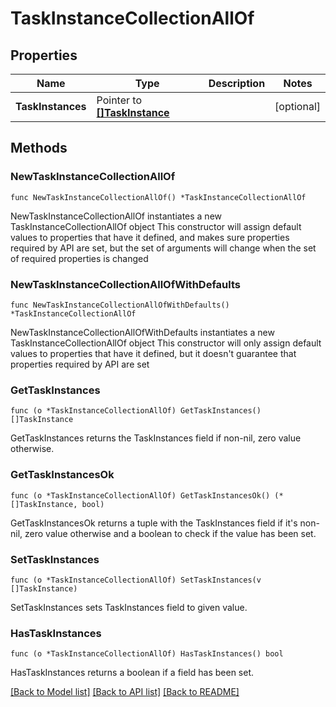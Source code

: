 <!--
 Licensed to the Apache Software Foundation (ASF) under one
 or more contributor license agreements.  See the NOTICE file
 distributed with this work for additional information
 regarding copyright ownership.  The ASF licenses this file
 to you under the Apache License, Version 2.0 (the
 "License"); you may not use this file except in compliance
 with the License.  You may obtain a copy of the License at

   http://www.apache.org/licenses/LICENSE-2.0

 Unless required by applicable law or agreed to in writing,
 software distributed under the License is distributed on an
 "AS IS" BASIS, WITHOUT WARRANTIES OR CONDITIONS OF ANY
 KIND, either express or implied.  See the License for the
 specific language governing permissions and limitations
 under the License.
 -->

# TaskInstanceCollectionAllOf

## Properties

Name | Type | Description | Notes
------------ | ------------- | ------------- | -------------
**TaskInstances** | Pointer to [**[]TaskInstance**](TaskInstance.md) |  | [optional] 

## Methods

### NewTaskInstanceCollectionAllOf

`func NewTaskInstanceCollectionAllOf() *TaskInstanceCollectionAllOf`

NewTaskInstanceCollectionAllOf instantiates a new TaskInstanceCollectionAllOf object
This constructor will assign default values to properties that have it defined,
and makes sure properties required by API are set, but the set of arguments
will change when the set of required properties is changed

### NewTaskInstanceCollectionAllOfWithDefaults

`func NewTaskInstanceCollectionAllOfWithDefaults() *TaskInstanceCollectionAllOf`

NewTaskInstanceCollectionAllOfWithDefaults instantiates a new TaskInstanceCollectionAllOf object
This constructor will only assign default values to properties that have it defined,
but it doesn't guarantee that properties required by API are set

### GetTaskInstances

`func (o *TaskInstanceCollectionAllOf) GetTaskInstances() []TaskInstance`

GetTaskInstances returns the TaskInstances field if non-nil, zero value otherwise.

### GetTaskInstancesOk

`func (o *TaskInstanceCollectionAllOf) GetTaskInstancesOk() (*[]TaskInstance, bool)`

GetTaskInstancesOk returns a tuple with the TaskInstances field if it's non-nil, zero value otherwise
and a boolean to check if the value has been set.

### SetTaskInstances

`func (o *TaskInstanceCollectionAllOf) SetTaskInstances(v []TaskInstance)`

SetTaskInstances sets TaskInstances field to given value.

### HasTaskInstances

`func (o *TaskInstanceCollectionAllOf) HasTaskInstances() bool`

HasTaskInstances returns a boolean if a field has been set.


[[Back to Model list]](../README.md#documentation-for-models) [[Back to API list]](../README.md#documentation-for-api-endpoints) [[Back to README]](../README.md)


